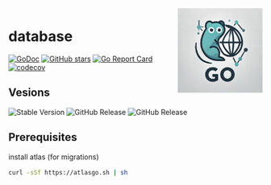 <img align=right width="168" src="docs/gouef_logo.png">

# database


[![GoDoc](https://pkg.go.dev/badge/github.com/gouef/datatabase.svg)](https://pkg.go.dev/github.com/gouef/datatabase)
[![GitHub stars](https://img.shields.io/github/stars/gouef/datatabase?style=social)](https://github.com/gouef/datatabase/stargazers)
[![Go Report Card](https://goreportcard.com/badge/github.com/gouef/datatabase)](https://goreportcard.com/report/github.com/gouef/datatabase)
[![codecov](https://codecov.io/github/gouef/database/branch/main/graph/badge.svg?token=YUG8EMH6Q8)](https://codecov.io/github/gouef/database)

## Vesions
![Stable Version](https://img.shields.io/github/v/release/gouef/database?label=Stable&labelColor=green)
![GitHub Release](https://img.shields.io/github/v/release/gouef/database?label=RC&include_prereleases&filter=*rc*&logoSize=diago)
![GitHub Release](https://img.shields.io/github/v/release/gouef/database?label=Beta&include_prereleases&filter=*beta*&logoSize=diago)


## Prerequisites
install atlas (for migrations)
```sh
curl -sSf https://atlasgo.sh | sh
```
